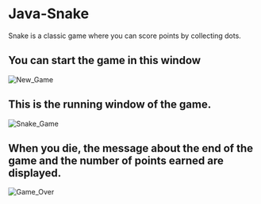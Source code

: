 # Java-Snake
Snake is a classic game where you can score points by collecting dots.

## You can start the game in this window
![New_Game](https://user-images.githubusercontent.com/62513514/131218241-6d24687f-645b-4eb5-8654-22dedeedfb46.PNG)

## This is the running window of the game. 
![Snake_Game](https://user-images.githubusercontent.com/62513514/131218242-200dd9b6-4cca-464b-aa0c-1af6e1b144d4.PNG)
## When you die, the message about the end of the game and the number of points earned are displayed.
![Game_Over](https://user-images.githubusercontent.com/62513514/131218330-d5c220a1-e1d5-4dc0-8eb2-a37fdb640ae2.PNG)


